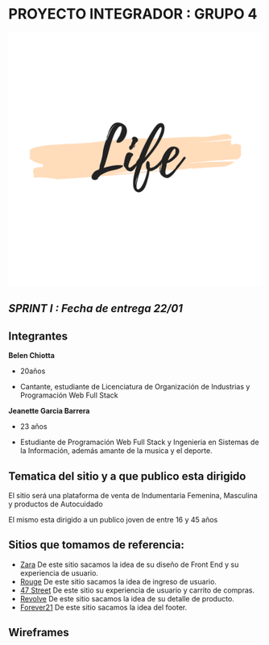 # PROYECTO INTEGRADOR : GRUPO 4
![logotipo](/images/logo.png)

## ***SPRINT I : Fecha de entrega 22/01***

## Integrantes

**Belen Chiotta**

- 20años
<!--breve descripción-->
- Cantante, estudiante de Licenciatura de Organización de Industrias y Programación Web Full Stack 
 
**Jeanette Garcia Barrera**
- 23 años
<!--breve descripción-->
- Estudiante de Programación Web Full Stack y Ingenieria en Sistemas de la Información, además amante de la musica y el deporte.

## Tematica del sitio y a que publico esta dirigido

El sitio será una plataforma de venta de Indumentaria Femenina, Masculina y productos de Autocuidado

El mismo esta dirigido a un publico joven de entre 16 y 45 años

## Sitios que tomamos de referencia:
- [Zara](https://www.zara.com/ar/)
De este sitio sacamos la idea de su diseño de Front End y su experiencia de usuario.
- [Rouge](https://www.perfumeriasrouge.com/)
De este sitio sacamos la idea de ingreso de usuario.
- [47 Street](https://www.47street.com.ar/)
De este sitio su experiencia de usuario y carrito de compras.
- [Revolve](https://www.revolve.com/)
De este sitio sacamos la idea de su detalle de producto.
- [Forever21](https://www.forever21.com/)
De este sitio sacamos la idea del footer.

## Wireframes





